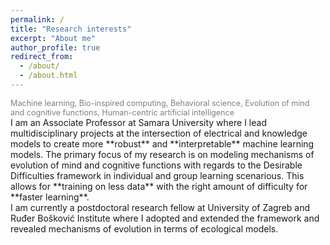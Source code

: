 ```yaml
---
permalink: /
title: "Research interests"
excerpt: "About me"
author_profile: true
redirect_from: 
  - /about/
  - /about.html
---
```


<span style="color:gray; font-size:90%; text-align: justify;">
Machine learning, Bio-inspired computing, Behavioral science, Evolution of mind and cognitive functions, Human-centric artificial intelligence <br>
</span>

<span style="text-align: justify;">
I am an Associate Professor at Samara University where I lead multidisciplinary projects at the intersection of electrical and knowledge models to create more **robust** and **interpretable**  machine learning models. The primary focus of my research is on modeling mechanisms of evolution of mind and cognitive functions with regards to the Desirable Difficulties  framework in individual and group learning scenarious. This allows for **training on less data** with the right amount of difficulty for **faster learning**.  <br>    
</span>

<span style="text-align: justify;">
I am currently a postdoctoral research fellow at University of Zagreb and Ruđer Bošković Institute where I adopted and extended the framework and revealed mechanisms of evolution in terms of ecological models.   
</span>
